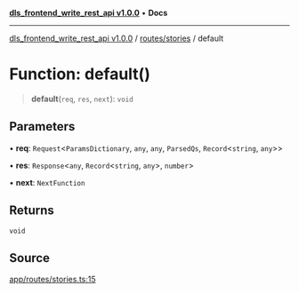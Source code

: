 [**dls_frontend_write_rest_api v1.0.0**](../../../README.md) • **Docs**

***

[dls_frontend_write_rest_api v1.0.0](../../../modules.md) / [routes/stories](../README.md) / default

# Function: default()

> **default**(`req`, `res`, `next`): `void`

## Parameters

• **req**: `Request`\<`ParamsDictionary`, `any`, `any`, `ParsedQs`, `Record`\<`string`, `any`\>\>

• **res**: `Response`\<`any`, `Record`\<`string`, `any`\>, `number`\>

• **next**: `NextFunction`

## Returns

`void`

## Source

[app/routes/stories.ts:15](https://github.com/No-Life-inc/dls_write_api/blob/3b6ede554338fca33854ae593d3c96d63a70eb98/app/routes/stories.ts#L15)

